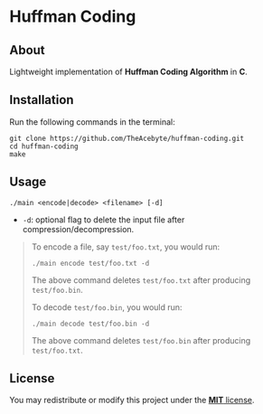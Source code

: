 # Huffman Coding
## About
Lightweight implementation of **Huffman Coding Algorithm** in **C**.

## Installation
Run the following commands in the terminal:
```
git clone https://github.com/TheAcebyte/huffman-coding.git
cd huffman-coding
make
```

## Usage
```
./main <encode|decode> <filename> [-d]
```
- `-d`: optional flag to delete the input file after compression/decompression.

> To encode a file, say `test/foo.txt`, you would run:
> ```
> ./main encode test/foo.txt -d
> ```
>
> The above command deletes `test/foo.txt` after producing `test/foo.bin`.
>
> To decode `test/foo.bin`, you would run:
> ```
> ./main decode test/foo.bin -d
> ```
>
> The above command deletes `test/foo.bin` after producing `test/foo.txt`.

## License
You may redistribute or modify this project under the [**MIT** license](LICENSE).